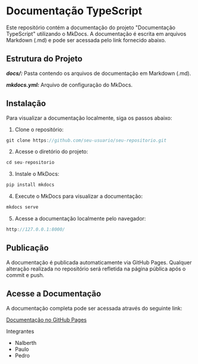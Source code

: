 # Documentação TypeScript
Este repositório contém a documentação do projeto "Documentação TypeScript" utilizando o MkDocs. A documentação é escrita em arquivos Markdown (.md) e pode ser acessada pelo link fornecido abaixo.

## Estrutura do Projeto
***docs/:*** Pasta contendo os arquivos de documentação em Markdown (.md).

***mkdocs.yml:*** Arquivo de configuração do MkDocs.

## Instalação
Para visualizar a documentação localmente, siga os passos abaixo:

1. Clone o repositório:
```go
git clone https://github.com/seu-usuario/seu-repositorio.git
```
2. Acesse o diretório do projeto:
```go
cd seu-repositorio
```
3. Instale o MkDocs:
```go
pip install mkdocs
```
4. Execute o MkDocs para visualizar a documentação:
```go
mkdocs serve
```
5. Acesse a documentação localmente pelo navegador:
```go
http://127.0.0.1:8000/
```

## Publicação
A documentação é publicada automaticamente via GitHub Pages. Qualquer alteração realizada no repositório será refletida na página pública após o commit e push.

## Acesse a Documentação
A documentação completa pode ser acessada através do seguinte link:

[Documentação no GitHub Pages](https://github.com/Nalberth-Ps/documentacao-typescript "Documentação no GitHub Pages")

Integrantes
- Nalberth
- Paulo
- Pedro

